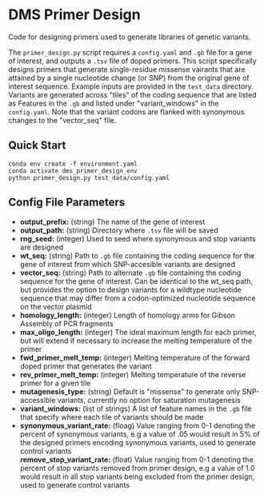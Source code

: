 # DMS Primer Design

Code for designing primers used to generate libraries of genetic variants.

The `primer_design.py` script requires a `config.yaml` and `.gb` file for a gene of interest, and outputs a `.tsv` file of doped primers.  This script specifically designs primers that generate single-residue missense vairants that are attained by a single nucleotide change (or SNP) from the original gene of interest sequence. Example inputs are provided in the `test_data` directory. Variants are generated across "tiles" of the coding sequence that are listed as Features in the `.gb` and listed under "variant_windows" in the `config.yaml`.  Note that the variant codons are flanked with synonymous changes to the "vector_seq" file.

## Quick Start
```
conda env create -f environment.yaml
conda activate dms_primer_design_env
python primer_design.py test_data/config.yaml
```

## Config File Parameters
- **output_prefix:** (string) The name of the gene of interest  
- **output_path:** (string) Directory where `.tsv` file will be saved  
- **rng_seed:** (integer) Used to seed where synonymous and stop variants are designed  
- **wt_seq:** (string) Path to `.gb` file containing the coding sequence for the gene of interest from which SNP-accesible variants are designed  
- **vector_seq:** (string) Path to alternate `.gb` file containing the coding sequence for the gene of interest.  Can be identical to the wt_seq path, but provides the option to design variants for a wildtype nucleotide sequence that may differ from a codon-optimized nucleotide sequence on the vector plasmid  
- **homology_length:** (integer) Length of homology arms for Gibson Assembly of PCR fragments  
- **max_oligo_length:** (integer) The ideal maximum length for each primer, but will extend if necessary to increase the melting temperature of the primer  
- **fwd_primer_melt_temp:** (integer) Melting temperature of the forward doped primer that generates the variant  
- **rev_primer_melt_temp:** (integer) Melting temperature of the reverse primer for a given tile  
- **mutagenesis_type:** (string) Default is "missense" to generate only SNP-accessible variants, currently no option for saturation mutagenesis
- **variant_windows:** (list of strings) A list of feature names in the `.gb` file that specify where each tile of variants should be made  
- **synonymous_variant_rate:** (floag) Value ranging from 0-1 denoting the percent of synonymous variants, e.g a value of .05 would result in 5% of the designed primers encoding synonymous variants, used to generate control variants  
   **remove_stop_variant_rate:** (float) Value ranging from 0-1 denoting the percent of stop variants removed from primer design, e.g a value of 1.0 would result in all stop variants being excluded from the primer design, used to generate control variants  
